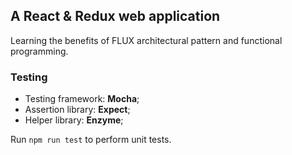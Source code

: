 ## A React & Redux web application
Learning the benefits of FLUX architectural pattern and functional programming.

### Testing

- Testing framework: **Mocha**; 
- Assertion library: **Expect**;
- Helper library: **Enzyme**;

Run `npm run test` to perform unit tests.
